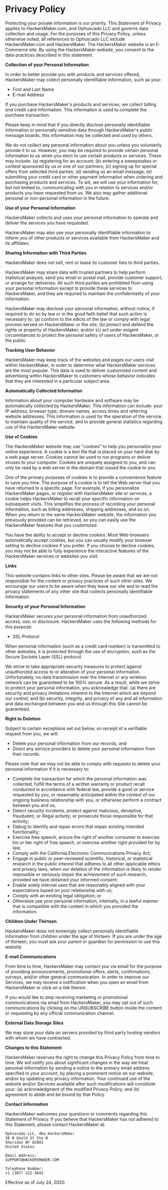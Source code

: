 <!-- created: 2020-07-24 13:37:00+00:00 -->
<!-- language: en -->
<!-- title: Privacy Policy -->

# Privacy Policy

Protecting your private information is our priority. This Statement of Privacy applies to HackersMaker.com, and Ophuscado LLC and governs data collection and usage. For the purposes of this Privacy Policy, unless otherwise noted, all references to Ophuscado LLC include HackersMaker.com and HackersMaker. The HackersMaker website is an E-Commerce site. By using the HackersMaker website, you consent to the data practices described in this statement.

**Collection of your Personal Information**

In order to better provide you with products and services offered, HackersMaker may collect personally identifiable information, such as your:

- First and Last Name
- E-mail Address

If you purchase HackersMaker's products and services, we collect billing and credit card information. This information is used to complete the purchase transaction.

Please keep in mind that if you directly disclose personally identifiable information or personally sensitive data through HackersMaker's public message boards, this information may be collected and used by others.

We do not collect any personal information about you unless you voluntarily provide it to us. However, you may be required to provide certain personal information to us when you elect to use certain products or services. These may include: (a) registering for an account; (b) entering a sweepstakes or contest sponsored by us or one of our partners; (c) signing up for special offers from selected third parties; (d) sending us an email message; (e) submitting your credit card or other payment information when ordering and purchasing products and services. To wit, we will use your information for, but not limited to, communicating with you in relation to services and/or products you have requested from us. We also may gather additional personal or non-personal information in the future.

**Use of your Personal Information**

HackersMaker collects and uses your personal information to operate and deliver the services you have requested.

HackersMaker may also use your personally identifiable information to inform you of other products or services available from HackersMaker and its affiliates.

**Sharing Information with Third Parties**

HackersMaker does not sell, rent or lease its customer lists to third parties.

HackersMaker may share data with trusted partners to help perform statistical analysis, send you email or postal mail, provide customer support, or arrange for deliveries. All such third parties are prohibited from using your personal information except to provide these services to HackersMaker, and they are required to maintain the confidentiality of your information.

HackersMaker may disclose your personal information, without notice, if required to do so by law or in the good faith belief that such action is necessary to: (a) conform to the edicts of the law or comply with legal process served on HackersMaker or the site; (b) protect and defend the rights or property of HackersMaker; and/or (c) act under exigent circumstances to protect the personal safety of users of HackersMaker, or the public.

**Tracking User Behavior**

HackersMaker may keep track of the websites and pages our users visit within HackersMaker, in order to determine what HackersMaker services are the most popular. This data is used to deliver customized content and advertising within HackersMaker to customers whose behavior indicates that they are interested in a particular subject area.

**Automatically Collected Information**

Information about your computer hardware and software may be automatically collected by HackersMaker. This information can include: your IP address, browser type, domain names, access times and referring website addresses. This information is used for the operation of the service, to maintain quality of the service, and to provide general statistics regarding use of the HackersMaker website.

**Use of Cookies**

The HackersMaker website may use "cookies" to help you personalize your online experience. A cookie is a text file that is placed on your hard disk by a web page server. Cookies cannot be used to run programs or deliver viruses to your computer. Cookies are uniquely assigned to you, and can only be read by a web server in the domain that issued the cookie to you.

One of the primary purposes of cookies is to provide a convenience feature to save you time. The purpose of a cookie is to tell the Web server that you have returned to a specific page. For example, if you personalize HackersMaker pages, or register with HackersMaker site or services, a cookie helps HackersMaker to recall your specific information on subsequent visits. This simplifies the process of recording your personal information, such as billing addresses, shipping addresses, and so on. When you return to the same HackersMaker website, the information you previously provided can be retrieved, so you can easily use the HackersMaker features that you customized.

You have the ability to accept or decline cookies. Most Web browsers automatically accept cookies, but you can usually modify your browser setting to decline cookies if you prefer. If you choose to decline cookies, you may not be able to fully experience the interactive features of the HackersMaker services or websites you visit.

**Links**

This website contains links to other sites. Please be aware that we are not responsible for the content or privacy practices of such other sites. We encourage our users to be aware when they leave our site and to read the privacy statements of any other site that collects personally identifiable information.

**Security of your Personal Information**

HackersMaker secures your personal information from unauthorized access, use, or disclosure. HackersMaker uses the following methods for this purpose:

- SSL Protocol

When personal information (such as a credit card number) is transmitted to other websites, it is protected through the use of encryption, such as the Secure Sockets Layer (SSL) protocol.

We strive to take appropriate security measures to protect against unauthorized access to or alteration of your personal information. Unfortunately, no data transmission over the Internet or any wireless network can be guaranteed to be 100% secure. As a result, while we strive to protect your personal information, you acknowledge that: (a) there are security and privacy limitations inherent to the Internet which are beyond our control; and (b) security, integrity, and privacy of any and all information and data exchanged between you and us through this Site cannot be guaranteed.

**Right to Deletion**

Subject to certain exceptions set out below, on receipt of a verifiable request from you, we will:

- Delete your personal information from our records; and
- Direct any service providers to delete your personal information from their records.

Please note that we may not be able to comply with requests to delete your personal information if it is necessary to:

- Complete the transaction for which the personal information was collected, fulfill the terms of a written warranty or product recall conducted in accordance with federal law, provide a good or service requested by you, or reasonably anticipated within the context of our ongoing business relationship with you, or otherwise perform a contract between you and us;
- Detect security incidents, protect against malicious, deceptive, fraudulent, or illegal activity; or prosecute those responsible for that activity;
- Debug to identify and repair errors that impair existing intended functionality;
- Exercise free speech, ensure the right of another consumer to exercise his or her right of free speech, or exercise another right provided for by law;
- Comply with the California Electronic Communications Privacy Act;
- Engage in public or peer-reviewed scientific, historical, or statistical research in the public interest that adheres to all other applicable ethics and privacy laws, when our deletion of the information is likely to render impossible or seriously impair the achievement of such research, provided we have obtained your informed consent;
- Enable solely internal uses that are reasonably aligned with your expectations based on your relationship with us;
- Comply with an existing legal obligation; or
- Otherwise use your personal information, internally, in a lawful manner that is compatible with the context in which you provided the information.

**Children Under Thirteen**

HackersMaker does not knowingly collect personally identifiable information from children under the age of thirteen. If you are under the age of thirteen, you must ask your parent or guardian for permission to use this website.

**E-mail Communications**

From time to time, HackersMaker may contact you via email for the purpose of providing announcements, promotional offers, alerts, confirmations, surveys, and/or other general communication. In order to improve our Services, we may receive a notification when you open an email from HackersMaker or click on a link therein.

If you would like to stop receiving marketing or promotional communications via email from HackersMaker, you may opt out of such communications by clicking on the UNSUBSCRIBE button inside the content or requesting by any official communication channel.

**External Data Storage Sites**

We may store your data on servers provided by third party hosting vendors with whom we have contracted.

**Changes to this Statement**

HackersMaker reserves the right to change this Privacy Policy from time to time. We will notify you about significant changes in the way we treat personal information by sending a notice to the primary email address specified in your account, by placing a prominent notice on our website, and/or by updating any privacy information. Your continued use of the website and/or Services available after such modifications will constitute your: (a) acknowledgment of the modified Privacy Policy; and (b) agreement to abide and be bound by that Policy.

**Contact Information**

HackersMaker welcomes your questions or comments regarding this Statement of Privacy. If you believe that HackersMaker has not adhered to this Statement, please contact HackersMaker at:

    Ophuscado LLC, dba HackersMaker
    30 N Gould St Ste N
    Sheridan WY 82801
    United States

    Email Address:
    SUPPORT@HACKERSMAKER.COM

    Telephone Number:
    +1 (307) 222-3643

Effective as of July 24, 2020.
